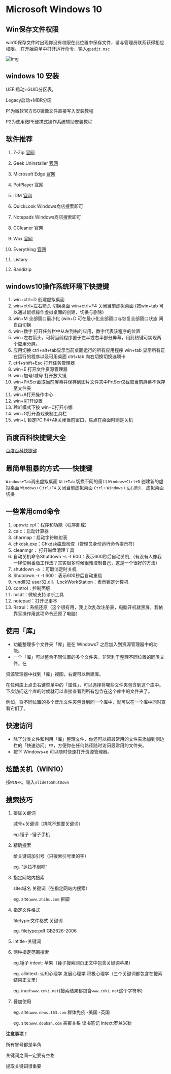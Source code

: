 # Microsoft Windows 10

## Win保存文件权限

win10保存文件时出现你没有权限在此位置中保存文件，请与管理员联系获得相应权限。
在开始菜单中打开运行命令，输入`gpedit.msc`

![img](microsoft-windows10.assets/22.png)

## windows 10 安装

UEFI启动+GUID分区表，

Legacy启动+MBR分区

P1为微软官方ISO镜像文件直接写入安装教程

P2为使用微PE便携式操作系统辅助安装教程

## 软件推荐

1. 7-Zip [官网](https://sparanoid.com/lab/7z/)

2. Geek Uninstaller [官网](https://geekuninstaller.com/)

3. Microsoft Edge [官网](https://www.microsoft.com/en-us/edge)

4. PotPlayer [官网](https://potplayer.daum.net/?lang=zh_CN)

5. IDM [官网](http://www.internetdownloadmanager.com/)

6. QuickLook Windows商店搜索即可

7. Notepads Windows商店搜索即可

8. CCleaner [官网](https://www.ccleaner.com/)

9. Wox [官网](https://github.com/Wox-launcher/Wox/releases)

10. Everything [官网](https://www.voidtools.com/zh-cn/)

11. Listary

12. Bandizip

## windows10操作系统环境下快捷键

1. win+ctrl+D 创建虚拟桌面
2. win+ctrl+左右箭头 切换桌面
win+ctrl+F4 关闭当前虚拟桌面
(按win+tab 可以通过鼠标操作虚拟桌面的创建、切换与删除)
3. win+M 全部窗口最小化
(win+D 可在最小化全部窗口与恢复全部窗口状态 间自由切换
4. win+数字 打开任务栏中从左到右的应用，数字代表该程序的位置
5. win+左右箭头，可将当前程序置于左半或右半部分屏幕，用此热键可实现两个应用分屏。
6. 应用切换
ctrl+alt+tab显示当前桌面运行的所有应用程序
win+tab 显示所有正在运行的程序以及可用桌面
ctrl+tab 向右切换切换选项卡
7. ctrl+shift+Esc 打开任务管理器
8. win+E 打开文件资源管理器
9. win+加号/减号 打开放大镜
10. win+PrtScr截取当前屏幕并保存到图片文件夹中PrtScr仅截取当前屏幕不保存至文件夹
11. win+A打开操作中心
12. win+I打开设置
13. 聆听模式下按 win+C打开小娜
14. win+G打开游戏录制工具栏
15. win+L 锁定PC
F4+Alt关闭当前窗口，焦点在桌面时则是关机

## 百度百科快捷键大全

[百度百科快捷键](https://baike.baidu.com/item/Windows%E5%BF%AB%E6%8D%B7%E9%94%AE%E5%A4%A7%E5%85%A8/407192?fr=aladdin)

## 最简单粗暴的方式——快捷键

`Windows+Tab`调出虚拟桌面
`Alt+Tab` 切换不同的窗口
`Windows+Ctrl+D` 创建新的虚拟桌面
`Windows+Ｃtrl+F4` 关闭当前虚拟桌面
`Ctrl＋Windows＋左右箭头`　虚拟桌面切换

## 一些常用cmd命令

1. appwiz.cpl：程序和功能（程序卸载）
2. calc：启动计算器
3. charmap：启动字符映射表
4. chkdsk.exe：Chkdsk磁盘检查（管理员身份运行命令提示符）
5. cleanmgr： 打开磁盘清理工具
6. 自动关机命令Shutdown -s -t 600：表示600秒后自动关机,（有没有人像我一样使用番茄工作法？其实很多时候很难控制自己，这是一个很好的方法）
7. shutdown -a ：可取消定时关机
8. Shutdown -r -t 600：表示600秒后自动重启
9. rundll32 user32.dll，LockWorkStation：表示锁定计算机
10. control：控制面版
11. msdt：微软支持诊断工具
12. notepad：打开记事本
13. Rstrui：系统还原（这个很有用，我上次乱改注册表，电脑开机就黑屏，我依靠盲操作用这项命令还原了电脑）

## 使用「库」

- 功能整理多个文件夹「库」是在 Windows7 之后加入到资源管理器中的功能。
- 一个「库」可以整合不同位置的多个文件夹。非常利于整理不同位置的同类文件。在

资源管理器中找到「库」视图，右键可以新建库。

在任何库上点击右键菜单中的「属性」，可以选择将哪些文件夹包含到这个库中。下次访问这个库的时候就可以直接查看到所有包含在这个库中的文件夹了。

例如，将不同位置的多个音乐文件夹包含到同一个库中，就可以在一个库中同时查看它们了。

## 快速访问

- 除了分类文件和利用「库」整理文件，你还可以把最常用的文件夹添加到侧边栏的「快速访问」中，方便你在任何路径随时访问最常用的文件夹。
- 按下 Windows+e 可以随时快速打开资源管理器。

## 炫酷关机（WIN10）

按`WIN+R`，输入`slideToShutDown`

## 搜索技巧

1. 排除关键词

    减号+关键词（排除不想要关键词）

    eg.锤子 -锤子手机
2. 精确搜索

    给关键词加引号（只搜索引号里的字）

    eg. “达拉不崩吧”
3. 指定网站内搜索

    site:域名 关键词（在指定网站内搜索）

    eg. site:`www.zhihu.com` 抠脚
4. 指定文件格式

    filetype:文件格式 关键词

    eg. filetype:pdf GB2626-2006
5. intitle+关键词

6. 两种指定范围搜索

    eg.锤子 intext: 苹果（锤子搜索网页正文中包含关键词苹果）

    eg. allintext: 认知心理学 发展心理学 积极心理学（三个关键词都包含在搜索结果正文里）

    eg. inurl:`www.cnki.net`(搜索结果都包含`www.cnki.net`这个字符串)

7. 叠加使用

    eg. site:`www.news.163.com` 群体免疫 -美国 -英国

    eg. site:`www.douban.com` 亲密关系 读书笔记 intext:罗兰米勒

**注意事项！**

所有冒号都是半角

关键词之间一定要有空格

提取关键词很重要
